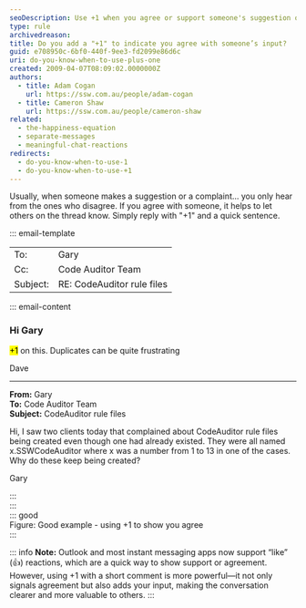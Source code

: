 ```yaml
---
seoDescription: Use +1 when you agree or support someone's suggestion or idea on a thread to show your endorsement and encourage others to do the same.
type: rule
archivedreason:
title: Do you add a "+1" to indicate you agree with someone’s input?
guid: e708950c-6bf0-440f-9ee3-fd2099e86d6c
uri: do-you-know-when-to-use-plus-one
created: 2009-04-07T08:09:02.0000000Z
authors:
  - title: Adam Cogan
    url: https://ssw.com.au/people/adam-cogan
  - title: Cameron Shaw
    url: https://ssw.com.au/people/cameron-shaw
related:
  - the-happiness-equation
  - separate-messages
  - meaningful-chat-reactions
redirects:
  - do-you-know-when-to-use-1
  - do-you-know-when-to-use-+1
---
```


Usually, when someone makes a suggestion or a complaint... you only hear from the ones who disagree. If you agree with someone, it helps to let others on the thread know. Simply reply with "+1" and a quick sentence.

<!--endintro-->

::: email-template  

| | |
| -------- | --- |
| To: | Gary |
| Cc: | Code Auditor Team |
| Subject: | RE: CodeAuditor rule files |  
::: email-content

### Hi Gary

<mark>+1</mark> on this. Duplicates can be quite frustrating

Dave

---

**From:** Gary\
**To:** Code Auditor Team\
**Subject:** CodeAuditor rule files

Hi, I saw two clients today that complained about CodeAuditor rule files being created even though one had already existed. They were all named x.SSWCodeAuditor where x was a number from 1 to 13 in one of the cases. Why do these keep being created?

Gary

:::  
:::  
::: good  
Figure: Good example - using +1 to show you agree  
:::

::: info
**Note:** Outlook and most instant messaging apps now support “like” (👍) reactions, which are a quick way to show support or agreement. However, using +1 with a short comment is more powerful—it not only signals agreement but also adds your input, making the conversation clearer and more valuable to others.
:::
